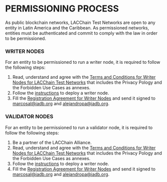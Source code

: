 # PERMISSIONING PROCESS

As public blockchain networks, LACChain Test Networks are open to any entity in Latin America and the Caribbean. As permissioned networks, entities must be authenticated and commit to comply with the law in order to be permissioned. 

### WRITER NODES

For an entity to be permissioned to run a writer node, it is required to follow the following steps:

1. Read, understand and agree with the [Terms and Conditions for Writer Nodes for LACChain Test Networks](https://github.com/lacchain/pantheon-network/blob/master/TERMS_AND_COND_WRITER_NODE.md) that includes the Privacy Pology and the Forbidden Use Cases as annexes. 
2. Follow the [instructions](https://github.com/lacchain/pantheon-network/blob/master/README.md) to deploy a writer node. 
3. Fill the [Registration Agreement for Writer Nodes](https://github.com/lacchain/pantheon-network/blob/master/AGREEMENT_VAL_NODE.md) and send it signed to marcosal@iadb.org and alejandropa@iadb.org.


### VALIDATOR NODES

For an entity to be permissioned to run a validator node, it is required to follow the following steps:

1.  Be a partner of the LACChain Alliance.  
2. Read, understand and agree with the [Terms and Conditions for Writer Nodes for LACChain Test Networks](https://github.com/lacchain/pantheon-network/blob/master/TERMS_AND_COND_WRITER_NODE.md) that includes the Privacy Pology and the Forbidden Use Cases as annexes.  
3. Follow the [instructions](https://github.com/lacchain/pantheon-network/blob/master/README.md) to deploy a writer node.  
4. Fill the [Registration Agreement for Writer Nodes](https://github.com/lacchain/pantheon-network/blob/master/AGREEMENT_WRITER_NODE.md) and send it signed to marcosal@iadb.org and alejandropa@iadb.org.





